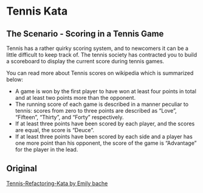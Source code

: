 # Tennis Kata

## The Scenario - Scoring in a Tennis Game

Tennis has a rather quirky scoring system, and to newcomers it can be a little difficult to keep track of. The tennis society has contracted you to build a scoreboard to display the current score during tennis games.

You can read more about Tennis scores on wikipedia which is summarized below:

- A game is won by the first player to have won at least four points in total and at least two points more than the opponent.
- The running score of each game is described in a manner peculiar to tennis: scores from zero to three points are described as “Love”, “Fifteen”, “Thirty”, and “Forty” respectively.
- If at least three points have been scored by each player, and the scores are equal, the score is “Deuce”.
- If at least three points have been scored by each side and a player has one more point than his opponent, the score of the game is “Advantage” for the player in the lead.

## Original
[Tennis-Refactoring-Kata by Emily bache](https://github.com/emilybache/Tennis-Refactoring-Kata)


